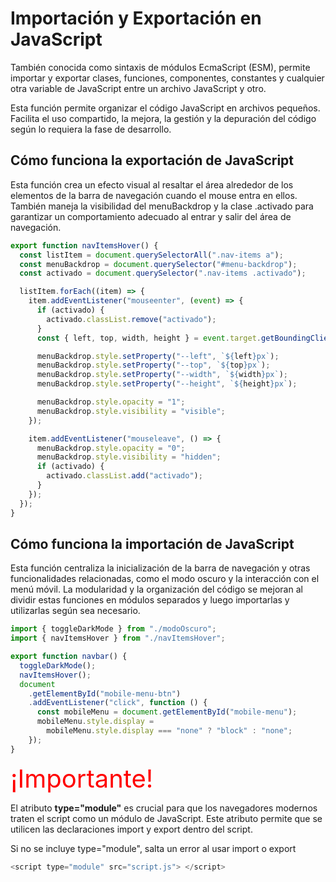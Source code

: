 # Importación y Exportación en JavaScript

También conocida como sintaxis de módulos EcmaScript (ESM), permite importar y exportar clases, funciones, componentes, constantes y cualquier otra variable de JavaScript entre un archivo JavaScript y otro.

Esta función permite organizar el código JavaScript en archivos pequeños. Facilita el uso compartido, la mejora, la gestión y la depuración del código según lo requiera la fase de desarrollo.

## Cómo funciona la exportación de JavaScript

Esta función crea un efecto visual al resaltar el área alrededor de los elementos de la barra de navegación cuando el mouse entra en ellos. También maneja la visibilidad del menuBackdrop y la clase .activado para garantizar un comportamiento adecuado al entrar y salir del área de navegación.

```javascript
export function navItemsHover() {
  const listItem = document.querySelectorAll(".nav-items a");
  const menuBackdrop = document.querySelector("#menu-backdrop");
  const activado = document.querySelector(".nav-items .activado");

  listItem.forEach((item) => {
    item.addEventListener("mouseenter", (event) => {
      if (activado) {
        activado.classList.remove("activado");
      }
      const { left, top, width, height } = event.target.getBoundingClientRect();

      menuBackdrop.style.setProperty("--left", `${left}px`);
      menuBackdrop.style.setProperty("--top", `${top}px`);
      menuBackdrop.style.setProperty("--width", `${width}px`);
      menuBackdrop.style.setProperty("--height", `${height}px`);

      menuBackdrop.style.opacity = "1";
      menuBackdrop.style.visibility = "visible";
    });

    item.addEventListener("mouseleave", () => {
      menuBackdrop.style.opacity = "0";
      menuBackdrop.style.visibility = "hidden";
      if (activado) {
        activado.classList.add("activado");
      }
    });
  });
}
```

## Cómo funciona la importación de JavaScript

Esta función centraliza la inicialización de la barra de navegación y otras funcionalidades relacionadas, como el modo oscuro y la interacción con el menú móvil. La modularidad y la organización del código se mejoran al dividir estas funciones en módulos separados y luego importarlas y utilizarlas según sea necesario.

```javascript
import { toggleDarkMode } from "./modoOscuro";
import { navItemsHover } from "./navItemsHover";

export function navbar() {
  toggleDarkMode();
  navItemsHover();
  document
    .getElementById("mobile-menu-btn")
    .addEventListener("click", function () {
      const mobileMenu = document.getElementById("mobile-menu");
      mobileMenu.style.display =
        mobileMenu.style.display === "none" ? "block" : "none";
    });
}
```

<span style="color:red; font-size:40px">¡Importante!</span>

El atributo **type="module"** es crucial para que los navegadores modernos traten el script como un módulo de JavaScript. Este atributo permite que se utilicen las declaraciones import y export dentro del script.


Si no se incluye type="module", salta un error al usar import o export
```javascript
<script type="module" src="script.js"> </script>
```
